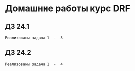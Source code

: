 # Домашние работы курс DRF
## ДЗ 24.1
    Реализованы задача 1  -  3

## ДЗ 24.2
    Реализованы задача 1  -  4
